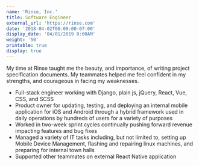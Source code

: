 ```yaml
---
name: 'Rinse, Inc.'
title: Software Engineer
external_url: 'https://rinse.com'
date: '2018-04-02T08:00:00-07:00'
display_date: '04/01/2019 8:00AM'
weight: '50'
printable: true
display: true
---
```

My time at Rinse taught me the beauty, and importance, of writing project specification documents. My teammates helped me feel confident in my strengths, and courageous in facing my weaknesses.

* Full-stack engineer working with Django, plain js, jQuery, React, Vue, CSS, and SCSS
* Product owner for updating, testing, and deploying an internal mobile application for iOS and Android through a hybrid framework used in daily operations by hundreds of users for a variety of purposes
* Worked in two-week sprint cycles continually pushing forward revenue impacting features and bug fixes
* Managed a variety of IT tasks including, but not limited to, setting up Mobile Device Management, flashing and repairing linux machines, and preparing for internal town halls
* Supported other teammates on external React Native application

